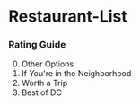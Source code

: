 # Restaurant-List
 
### Rating Guide
0. Other Options
1. If You're in the Neighborhood
2. Worth a Trip
3. Best of DC
